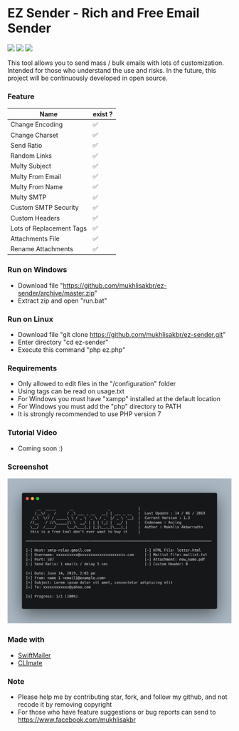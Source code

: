 # EZ Sender - Rich and Free Email Sender

![](https://img.shields.io/badge/version-v1.2-green.svg) ![](https://img.shields.io/github/stars/mukhlisakbr/ez-sender.svg)  ![](https://img.shields.io/github/forks/mukhlisakbr/ez-sender.svg)

This tool allows you to send mass / bulk emails with lots of customization. Intended for those who understand the use and risks. In the future, this project will be continuously developed in open source.

### Feature
| Name | exist ? |
|--|--|
| Change Encoding | ✅ |
| Change Charset | ✅ |
| Send Ratio | ✅ |
| Random Links | ✅ |
| Multy Subject  | ✅ |
| Multy From Email | ✅ |
| Multy From Name | ✅ |
| Multy SMTP | ✅ |
| Custom SMTP Security | ✅ |
| Custom Headers | ✅ |
| Lots of Replacement Tags | ✅ |
| Attachments File | ✅ |
| Rename Attachments | ✅ |

### Run on Windows

- Download file "https://github.com/mukhlisakbr/ez-sender/archive/master.zip"
- Extract zip and open "run.bat"

### Run on Linux

- Download file "git clone https://github.com/mukhlisakbr/ez-sender.git"
- Enter directory "cd ez-sender"
- Execute this command "php ez.php"

### Requirements

- Only allowed to edit files in the "/configuration" folder
- Using tags can be read on usage.txt
- For Windows you must have "xampp" installed at the default location
- For Windows you must add the "php" directory to PATH
- It is strongly recommended to use PHP version 7 

### Tutorial Video

- Coming soon :)

### Screenshot

![](screenshot/ez-sender%20v1.3.png)

### Made with

-  [SwiftMailer](https://github.com/swiftmailer/swiftmailer)
-  [CLImate](https://github.com/thephpleague/climate)

### Note

- Please help me by contributing star, fork, and follow my github, and not recode it by removing copyright
- For those who have feature suggestions or bug reports can send to https://www.facebook.com/mukhlisakbr
